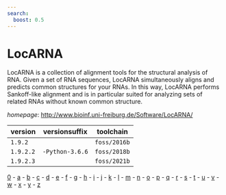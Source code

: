 ```yaml
---
search:
  boost: 0.5
---
```

# LocARNA

LocARNA is a collection of alignment tools for the structural analysis of RNA.  Given a set of RNA sequences, LocARNA simultaneously aligns and predicts common structures for  your RNAs. In this way, LocARNA performs Sankoff-like alignment and is in particular suited for  analyzing sets of related RNAs without known common structure.

*homepage*: <http://www.bioinf.uni-freiburg.de/Software/LocARNA/>

version | versionsuffix | toolchain
--------|---------------|----------
``1.9.2`` |  | ``foss/2016b``
``1.9.2.2`` | ``-Python-3.6.6`` | ``foss/2018b``
``1.9.2.3`` |  | ``foss/2021b``

[0](../0/index.md) - [a](../a/index.md) - [b](../b/index.md) - [c](../c/index.md) - [d](../d/index.md) - [e](../e/index.md) - [f](../f/index.md) - [g](../g/index.md) - [h](../h/index.md) - [i](../i/index.md) - [j](../j/index.md) - [k](../k/index.md) - [l](../l/index.md) - [m](../m/index.md) - [n](../n/index.md) - [o](../o/index.md) - [p](../p/index.md) - [q](../q/index.md) - [r](../r/index.md) - [s](../s/index.md) - [t](../t/index.md) - [u](../u/index.md) - [v](../v/index.md) - [w](../w/index.md) - [x](../x/index.md) - [y](../y/index.md) - [z](../z/index.md)

